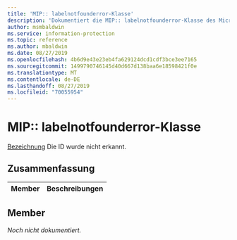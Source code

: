 ```yaml
---
title: 'MIP:: labelnotfounderror-Klasse'
description: 'Dokumentiert die MIP:: labelnotfounderror-Klasse des Microsoft Information Protection (MIP) SDK.'
author: msmbaldwin
ms.service: information-protection
ms.topic: reference
ms.author: mbaldwin
ms.date: 08/27/2019
ms.openlocfilehash: 4b6d9e43e23eb4fa629124dcd1cdf3bce3ee7165
ms.sourcegitcommit: 1499790746145d40d667d138baa6e18598421f0e
ms.translationtype: MT
ms.contentlocale: de-DE
ms.lasthandoff: 08/27/2019
ms.locfileid: "70055954"
---
```

# <a name="class-miplabelnotfounderror"></a>MIP:: labelnotfounderror-Klasse 
[Bezeichnung](class_mip_label.md) Die ID wurde nicht erkannt.
  
## <a name="summary"></a>Zusammenfassung
 Member                        | Beschreibungen                                
--------------------------------|---------------------------------------------
  
## <a name="members"></a>Member
_Noch nicht dokumentiert._
